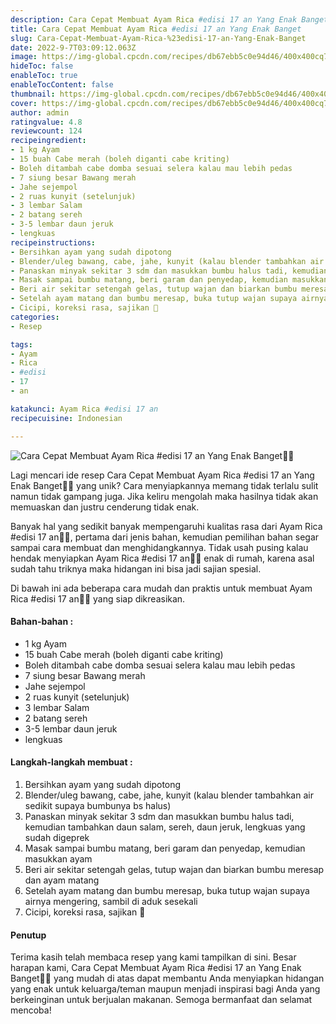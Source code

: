 ```yaml
---
description: Cara Cepat Membuat Ayam Rica #edisi 17 an Yang Enak Banget"
title: Cara Cepat Membuat Ayam Rica #edisi 17 an Yang Enak Banget
slug: Cara-Cepat-Membuat-Ayam-Rica-%23edisi-17-an-Yang-Enak-Banget
date: 2022-9-7T03:09:12.063Z
image: https://img-global.cpcdn.com/recipes/db67ebb5c0e94d46/400x400cq70/photo.jpg
hideToc: false
enableToc: true
enableTocContent: false
thumbnail: https://img-global.cpcdn.com/recipes/db67ebb5c0e94d46/400x400cq70/photo.jpg
cover: https://img-global.cpcdn.com/recipes/db67ebb5c0e94d46/400x400cq70/photo.jpg
author: admin
ratingvalue: 4.8
reviewcount: 124
recipeingredient:
- 1 kg Ayam
- 15 buah Cabe merah (boleh diganti cabe kriting)
- Boleh ditambah cabe domba sesuai selera kalau mau lebih pedas
- 7 siung besar Bawang merah
- Jahe sejempol
- 2 ruas kunyit (setelunjuk)
- 3 lembar Salam
- 2 batang sereh
- 3-5 lembar daun jeruk
- lengkuas
recipeinstructions:
- Bersihkan ayam yang sudah dipotong
- Blender/uleg bawang, cabe, jahe, kunyit (kalau blender tambahkan air sedikit supaya bumbunya bs halus)
- Panaskan minyak sekitar 3 sdm dan masukkan bumbu halus tadi, kemudian tambahkan daun salam, sereh, daun jeruk, lengkuas yang sudah digeprek
- Masak sampai bumbu matang, beri garam dan penyedap, kemudian masukkan ayam
- Beri air sekitar setengah gelas, tutup wajan dan biarkan bumbu meresap dan ayam matang
- Setelah ayam matang dan bumbu meresap, buka tutup wajan supaya airnya mengering, sambil di aduk sesekali
- Cicipi, koreksi rasa, sajikan 🥰
categories:
- Resep

tags:
- Ayam
- Rica
- #edisi
- 17
- an

katakunci: Ayam Rica #edisi 17 an
recipecuisine: Indonesian

---
```


![Cara Cepat Membuat Ayam Rica #edisi 17 an Yang Enak Banget👩‍🍳](https://img-global.cpcdn.com/recipes/db67ebb5c0e94d46/400x400cq70/photo.jpg)

Lagi mencari ide resep Cara Cepat Membuat Ayam Rica #edisi 17 an Yang Enak Banget👩‍🍳 yang unik? Cara menyiapkannya memang tidak terlalu sulit namun tidak gampang juga. Jika keliru mengolah maka hasilnya tidak akan memuaskan dan justru cenderung tidak enak.

Banyak hal yang sedikit banyak mempengaruhi kualitas rasa dari Ayam Rica #edisi 17 an👩‍🍳, pertama dari jenis bahan, kemudian pemilihan bahan segar sampai cara membuat dan menghidangkannya. Tidak usah pusing kalau hendak menyiapkan Ayam Rica #edisi 17 an👩‍🍳 enak di rumah, karena asal sudah tahu triknya maka hidangan ini bisa jadi sajian spesial.

Di bawah ini ada beberapa cara mudah dan praktis untuk membuat Ayam Rica #edisi 17 an👩‍🍳 yang siap dikreasikan.

<!--inarticleads1-->

#### Bahan-bahan :

- 1 kg Ayam
- 15 buah Cabe merah (boleh diganti cabe kriting)
- Boleh ditambah cabe domba sesuai selera kalau mau lebih pedas
- 7 siung besar Bawang merah
- Jahe sejempol
- 2 ruas kunyit (setelunjuk)
- 3 lembar Salam
- 2 batang sereh
- 3-5 lembar daun jeruk
- lengkuas

<!--inarticleads2-->

#### Langkah-langkah membuat :

1. Bersihkan ayam yang sudah dipotong
1. Blender/uleg bawang, cabe, jahe, kunyit (kalau blender tambahkan air sedikit supaya bumbunya bs halus)
1. Panaskan minyak sekitar 3 sdm dan masukkan bumbu halus tadi, kemudian tambahkan daun salam, sereh, daun jeruk, lengkuas yang sudah digeprek
1. Masak sampai bumbu matang, beri garam dan penyedap, kemudian masukkan ayam
1. Beri air sekitar setengah gelas, tutup wajan dan biarkan bumbu meresap dan ayam matang
1. Setelah ayam matang dan bumbu meresap, buka tutup wajan supaya airnya mengering, sambil di aduk sesekali
1. Cicipi, koreksi rasa, sajikan 🥰

#### Penutup

Terima kasih telah membaca resep yang kami tampilkan di sini. Besar harapan kami, Cara Cepat Membuat Ayam Rica #edisi 17 an Yang Enak Banget👩‍🍳 yang mudah di atas dapat membantu Anda menyiapkan hidangan yang enak untuk keluarga/teman maupun menjadi inspirasi bagi Anda yang berkeinginan untuk berjualan makanan. Semoga bermanfaat dan selamat mencoba!